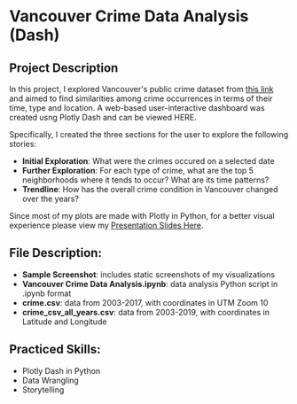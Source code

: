 # Vancouver Crime Data Analysis (Dash)

## Project Description
In this project, I explored Vancouver's public crime dataset from [this link](https://data.vancouver.ca/datacatalogue/crime-data.htm) and aimed to find similarities among crime occurrences in terms of their time, type and location. A web-based user-interactive dashboard was created usng Plotly Dash and can be viewed HERE.

Specifically, I created the three sections for the user to explore the following stories:
- **Initial Exploration**: What were the crimes occured on a selected date
- **Further Exploration**: For each type of crime, what are the top 5 neighborhoods where it tends to occur? What are its time patterns?
- **Trendline**: How has the overall crime condition in Vancouver changed over the years?
  
Since most of my plots are made with Plotly in Python, for a better visual experience please view my [Presentation Slides Here](https://plot.ly/~tomqu/11/analysis-of-crimes-in-vancouver/).

## File Description:
  - **Sample Screenshot**: includes static screenshots of my visualizations
  - **Vancouver Crime Data Analysis.ipynb**: data analysis Python script in .ipynb format
  - **crime.csv**: data from 2003-2017, with coordinates in UTM Zoom 10
  - **crime_csv_all_years.csv**: data from 2003-2019, with coordinates in Latitude and Longitude

## Practiced Skills:
  - Plotly Dash in Python
  - Data Wrangling
  - Storytelling
  
